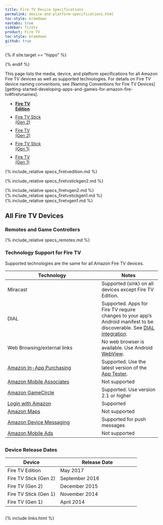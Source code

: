 ```yaml
---
title: Fire TV Device Specifications
permalink: device-and-platform-specifications.html
toc-style: kramdown
navtabs: true
sidebar: firetv
product: Fire TV
toc-style: kramdown
github: true
---
```


{% if site.target == "hippo" %}
<style>
ul#profileTabs.nav.nav-tabs li {
    margin: 10px;
}

ul#profileTabs.nav:after, ul#profileTabs.nav:before {
    display: inline-table !important;
    margin-bottom: 60px;
}

ul#profileTabs.nav-tabs>li.active>a, ul#profileTabs.nav-tabs>li.active>a:focus, ul#profileTabs.nav-tabs>li.active>a:hover {
font-weight: bold;
}

@media screen and (min-color-index:0) and(-webkit-min-device-pixel-ratio:0)
{ @media {
ul#profileTabs.nav.nav:after, ul#profileTabs.nav.nav:before {
    display: inline-table !important;
    margin-bottom: 73px;
}
}}

table.grid {
margin-bottom: 30px;
}
</style>

<!--[if IE]>
<style>
    ul#profileTabs.nav:after, ul#profileTabs.nav:before {
        display: inline-table !important;
        margin-bottom: 73px;
    }
</style>
<![endif]-->

<style>
@media all and (-ms-high-contrast: none), (-ms-high-contrast: active) {
    ul#profileTabs.nav:after, ul#profileTabs.nav:before {
        display: inline-table !important;
        margin-bottom: 73px;
    }
}
</style>
{% endif %}

This page lists the media, device, and platform specifications for all Amazon Fire TV devices as well as supported technologies. For details on Fire TV device naming conventions, see [Naming Conventions for Fire TV Devices][getting-started-developing-apps-and-games-for-amazon-fire-tv#firetvnames].

<ul id="profileTabs" class="nav nav-tabs">
   <li class="active"><a class="noCrossRef" href="#firetvedition" data-toggle="tab">Fire TV <br/>Edition</a></li>
   <li><a class="noCrossRef" href="#firetvstickgen2" data-toggle="tab">Fire TV Stick<br/>(Gen 2)</a></li>
    <li><a class="noCrossRef" href="#firetvgen2" data-toggle="tab">Fire TV<br/>(Gen 2)</a></li>
    <li><a class="noCrossRef" href="#firetvstickgen1" data-toggle="tab">Fire TV Stick<br/>(Gen 1)</a></li>
    <li><a class="noCrossRef" href="#firetvgen1" data-toggle="tab">Fire TV<br/>(Gen 1)</a></li>
</ul>

  <div class="tab-content">

<div role="tabpanel" class="tab-pane active" id="firetvedition">

{% include_relative specs_firetvedition.md %}
</div>

<div role="tabpanel" class="tab-pane" id="firetvstickgen2">

{% include_relative specs_firetvstickgen2.md %}
</div>

<div role="tabpanel" class="tab-pane" id="firetvgen2">
{% include_relative specs_firetvgen2.md %}
</div>


<div role="tabpanel" class="tab-pane" id="firetvstickgen1">
{% include_relative specs_firetvstickgen1.md %}
</div>

<div role="tabpanel" class="tab-pane" id="firetvgen1">
{% include_relative specs_firetvgen1.md %}
</div>
</div>

## All Fire TV Devices

### Remotes and Game Controllers

{% include_relative specs_remotes.md %}

### Technology Support for Fire TV

Supported technologies are the same for all Amazon Fire TV devices.

<table class="grid">
   <colgroup>
      <col width="40%" />
      <col width="25%" />
   </colgroup>
  <thead>
    <tr>
      <th>Technology</th>
      <th>Notes</th>
    </tr>
  </thead>
  <tbody>
    <tr>
      <td>Miracast</td>
      <td>Supported (sink) on all devices except Fire TV Edition.</td>
    </tr>
    <tr>
      <td>DIAL</td>
      <td>Supported. Apps for Fire TV require changes to your app’s Android manifest to be discoverable. See <a href="dial-integration.html">DIAL integration</a>.</td>
    </tr>
    <tr>
      <td>Web Browsing/external links</td>
      <td>No web browser is available. Use Android <a href="http://developer.android.com/reference/android/webkit/WebView.html">WebView</a>.</td>
    </tr>
    <tr>
      <td><a href="https://developer.amazon.com/public/apis/earn/in-app-purchasing">Amazon In-App Purchasing</a></td>
      <td>Supported. Use the latest version of the <a href="https://developer.amazon.com/public/apis/earn/in-app-purchasing/docs-v2/installing-and-configuring-app-tester">App Tester</a>.</td>
    </tr>
    <tr>
      <td><a href="https://developer.amazon.com/public/apis/earn/mobile-associates">Amazon Mobile Associates</a></td>
      <td>Not supported</td>
    </tr>
    <tr>
      <td><a href="https://developer.amazon.com/public/apis/engage/gamecircle">Amazon GameCircle</a></td>
      <td>Supported. Use version 2.1 or higher</td>
    </tr>
    <tr>
      <td><a href="http://login.amazon.com/">Login with Amazon</a></td>
      <td>Supported</td>
    </tr>
    <tr>
      <td><a href="https://developer.amazon.com/public/apis/experience/maps">Amazon Maps</a></td>
      <td>Not supported</td>
    </tr>
    <tr>
      <td><a href="https://developer.amazon.com/public/apis/engage/device-messaging">Amazon Device Messaging</a></td>
      <td>Supported for push messages</td>
    </tr>
    <tr>
      <td><a href="https://developer.amazon.com/public/apis/earn/mobile-ads">Amazon Mobile Ads</a></td>
      <td>Not supported</td>
    </tr>
  </tbody>
</table>

### Device Release Dates

<table class="grid">
   <colgroup>
      <col width="40%" />
      <col width="60%" />
   </colgroup>
  <thead>
    <tr>
      <th>Device</th>
      <th>Release Date</th>
    </tr>
  </thead>
  <tbody>
  <tr>
    <td>Fire TV Edition </td>
    <td>May 2017 </td>
  </tr>
    <tr>
      <td>Fire TV Stick (Gen 2) </td>
      <td>September 2016 </td>
    </tr>
    <tr>
      <td>Fire TV (Gen 2) </td>
      <td>December 2015</td>
    </tr>
    <tr>
      <td>Fire TV Stick (Gen 1) </td>
      <td> November 2014 </td>
    </tr>
    <tr>
      <td>Fire TV (Gen 1)</td>
      <td>April 2014 </td>
    </tr>
  </tbody>
</table>

{% include links.html %}

